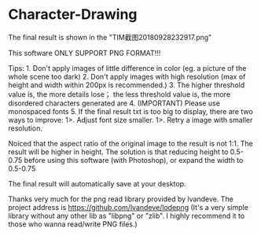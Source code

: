 # Character-Drawing

The final result is shown in the "TIM截图20180928232917.png"

This software ONLY SUPPORT PNG FORMAT!!!

Tips:   1. Don't apply images of little difference in color (eg. a picture of the whole scene too dark)
        2. Don't apply images with high resolution (max of height and width within 200px is recommended.)
        3. The higher threshold value is, the more details lose；
          the less threshold value is, the more disordered characters generated are
        4. (IMPORTANT) Please use monospaced fonts
        5. If the final result txt is too big to display, there are two ways to improve:
          1>. Adjust font size smaller.
          1>. Retry a image with smaller resolution.

Noiced that the aspect ratio of the original image to the result is not 1:1.
        The result will be higher in height. 
        The solution is that reducing height to 0.5-0.75 before using this software (with Photoshop), or expand the width to 0.5-0.75

The final result will automatically save at your desktop.

Thanks very much for the png read library provided by lvandeve.
The project address is https://github.com/lvandeve/lodepng
(It's a very simple library without any other lib as "libpng" or "zlib". I highly recommend it to those who wanna read/write PNG files.)
